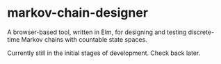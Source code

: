 # markov-chain-designer

A browser-based tool, written in Elm, for designing and testing discrete-time Markov chains with countable state spaces. 

Currently still in the initial stages of development. Check back later.